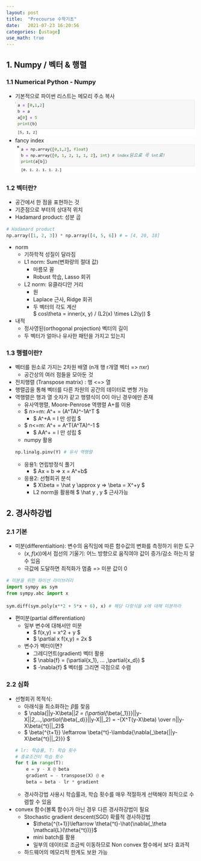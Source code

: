 ```yaml
---
layout: post
title:  "Precourse 수학기초"
date:   2021-07-23 16:20:56
categories: [ustage]
use_math: true
---
```


## 1. Numpy / 벡터 & 행렬
### 1.1 Numerical Python - Numpy
 * 기본적으로 파이썬 리스트는 메모리 주소 복사
![](/assets/image/precourse2_1.PNG)
 * fancy index
![](/assets/image/precourse2_2.PNG)
### 1.2 벡터란?
 * 공간에서 한 점을 표현하는 것
 * 기준점으로 부터의 상대적 위치
 * Hadamard product: 성분 곱
```python
# Hadamard product
np.array([1, 2, 3]) * np.array([4, 5, 6]) # = [4, 20, 18]
```
 * norm
    * 기하학적 성질이 달라짐
    * L1 norm: Sum(변화량의 절대 값)
        * 마름모 꼴
        * Robust 학습, Lasso 회귀
    * L2 norm: 유클라디안 거리
        * 원
        * Laplace 근사, Ridge 회귀
        * 두 벡터의 각도 계산  
        $ cos\theta = inner(x, y) / (L2(x) \times L2(y)) $
 * 내적
    * 정사영된(orthogonal projection) 벡터의 길이
    * 두 벡터가 얼마나 유사한 패턴을 가지고 있는지
### 1.3 행렬이란?
 * 벡터를 원소로 가지는 2차원 배열 (n개 행 r개열 벡터 => nxr)
    * 공간상의 여러 점들을 모아둔 것
 * 전치행렬 (Transpose matrix) : 행 <=> 열
 * 행렬곱을 통해 벡터를 다른 차원의 공간의 데이터로 변형 가능
 * 역행렬은 행과 열 숫자가 같고 행렬식이 0이 아닌 경우에만 존재
    * 유사역행렬, Moore-Penrose 역행렬 A+를 이용
    * $ n>=m: A^+ = (A^TA)^-1A^T $
        * $ A^+A = I 만 성립 $
    * $ n<=m: A^+ = A^T(A^TA)^-1 $
        * $ AA^+ = I 만 성립 $
    * numpy 활용
    ```python
    np.linalg.pinv(Y) # 유사 역행렬
    ```
    * 응용1: 연립방정식 풀기
        * $ Ax = b => x = A^+b$ 
    * 응용2: 선형회귀 분석
        * $ X\beta = \hat y \approx y => \beta = X^+y $
        * L2 norm을 활용해 $ \hat y , y $ 근사가능
## 2. 경사하강법
### 2.1 기본
 * 미분(differentialtion): 변수의 움직임에 따른 함수값의 변화를 측정하기 위한 도구
    * $(x, f(x))$에서 접선의 기울기: 어느 방향으로 움직여야 값이 증가/감소 하는지 알 수 있음
    * 극값에 도달하면 최적화가 멈춤 => 미분 값이 0
 ```python
 # 미분을 위한 파이선 라이브러리
 import sympy as sym
 from sympy.abc import x
 
 sym.diff(sym.poly(x**2 + 5*x + 6), x) # 해당 다항식을 x에 대해 미분하라
 ```
 * 편미분(partial differentiation)
    * 일부 변수에 대해서만 미분
        * $ f(x,y) = x^2 + y $
        * $ \partial x f(x,y) = 2x $
    * 변수가 벡터이면?
        * 그레디언트(gradient) 벡터 활용
        * $ \nabla{f} = (\partial{x_1}, ... ,\partial{x_d}) $
        * $ -\nabla{f} $ 벡터를 그리면 극점으로 수렴
### 2.2 심화
 * 선형회귀 목적식: 
    * 아래식을 최소화하는 $\beta$를 찾음
    * $ \nabla{||y-X\beta||_2 = 
    (\partial{_\beta{_1}}}||y-X||_2,...,\partial{_\beta{_d}}||y-X||_2)  = -{X^T(y-X\beta) \over  n||y-X\beta{^t}||_2}$  
    * $ \beta{^{t+1}} \leftarrow \beta{^t}-\lambda{\nabla{_\beta{||y-X\beta{^t}||_2}}} $
    ```python
    # lr: 학습률, T: 학습 횟수
    # 종료조건이 학습 횟수
    for t in range(T):
        e = y - X @ beta
        gradient = - transpose(X) @ e
        beta = beta - lr * gradient
    ```
    * 경사하강법 사용시 학습률과, 학습 횟수를 매우 적절하게 선택해야 최적으로 수렴할 수 있음
 * convex 함수(볼록 함수)가 아닌 경우 다른 경사하강법이 필요
    * Stochastic gradient descent(SGD) 확률적 경사하강법
        * $\theta{^{t+1}}\leftarrow \theta{^t}-\hat{\nabla{_\theta \mathcal{L}(\theta{^t})}}$
        * mini batch를 활용
        * 일부의 데이터로 조금씩 이동하므로 Non convex 함수에서 보다 효과적
    * 하드웨어의 메모리적 한계도 보완 가능